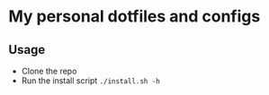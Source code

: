 # My personal dotfiles and configs

## Usage
- Clone the repo
- Run the install script ```./install.sh -h```

